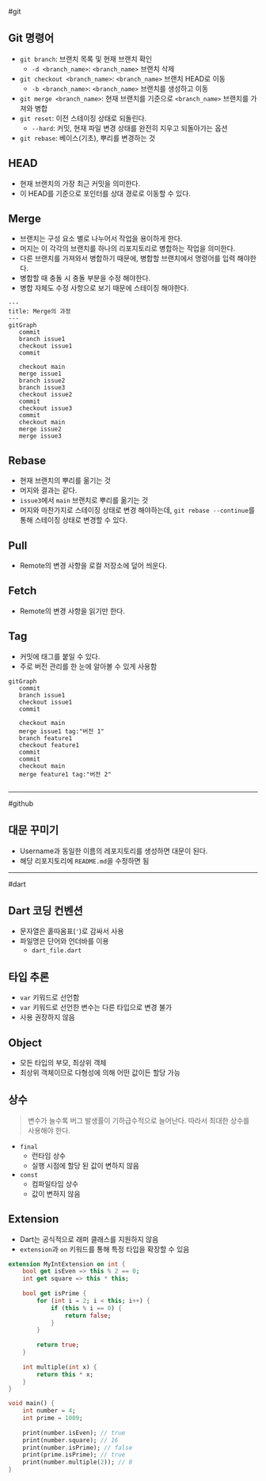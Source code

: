#git

## Git 명령어
- `git branch`: 브랜치 목록 및 현재 브랜치 확인
	- `-d <branch_name>`: `<branch_name>` 브랜치 삭제
- `git checkout <branch_name>`: `<branch_name>` 브랜치 HEAD로 이동
	- `-b <branch_name>`: `<branch_name>` 브랜치를 생성하고 이동
- `git merge <branch_name>`: 현재 브랜치를 기준으로 `<branch_name>` 브랜치를 가져와 병합
- `git reset`: 이전 스테이징 상태로 되돌린다.
	- `--hard`: 커밋, 현재 파일 변경 상태를 완전히 지우고 되돌아가는 옵션
- `git rebase`: 베이스(기초), 뿌리를 변경하는 것

## HEAD
- 현재 브랜치의 가장 최근 커밋을 의미한다.
- 이 HEAD를 기준으로 포인터를 상대 경로로 이동할 수 있다.

## Merge
- 브랜치는 구성 요소 별로 나누어서 작업을 용이하게 한다.
- 머지는 이 각각의 브랜치를 하나의 리포지토리로 병합하는 작업을 의미한다.
- 다른 브랜치를 가져와서 병합하기 때문에, 병합할 브랜치에서 명령어를 입력 해야한다.
- 병합할 때 충돌 시 충돌 부분을 수정 해야한다.
- 병합 자체도 수정 사항으로 보기 때문에 스테이징 해야한다.

```mermaid
---
title: Merge의 과정
---
gitGraph
   commit
   branch issue1
   checkout issue1
   commit
   
   checkout main
   merge issue1
   branch issue2
   branch issue3
   checkout issue2
   commit
   checkout issue3
   commit
   checkout main
   merge issue2
   merge issue3
```
## Rebase
- 현재 브랜치의 뿌리를 옮기는 것
- 머지와 결과는 같다.
- `issue3`에서 `main` 브랜치로 뿌리를 옮기는 것
- 머지와 마찬가지로 스테이징 상태로 변경 해야하는데, `git rebase --continue`를 통해 스테이징 상태로 변경할 수 있다.

## Pull
- Remote의 변경 사항을 로컬 저장소에 덮어 씌운다.

## Fetch
- Remote의 변경 사항을 읽기만 한다.

## Tag
- 커밋에 태그를 붙일 수 있다.
- 주로 버전 관리를 한 눈에 알아볼 수 있게 사용함

```mermaid
gitGraph
   commit
   branch issue1
   checkout issue1
   commit
   
   checkout main
   merge issue1 tag:"버전 1"
   branch feature1
   checkout feature1
   commit
   commit
   checkout main
   merge feature1 tag:"버전 2"
   
```
---

#github
## 대문 꾸미기
- Username과 동일한 이름의 레포지토리를 생성하면 대문이 된다.
- 해당 리포지토리에 `README.md`을 수정하면 됨

---
#dart

## Dart 코딩 컨벤션
- 문자열은 홑따옴표(`'`)로 감싸서 사용
- 파일명은 단어와 언더바를 이용
	- `dart_file.dart`

## 타입 추론
- `var` 키워드로 선언함
- `var` 키워드로 선언한 변수는 다른 타입으로 변경 불가
- 사용 권장하지 않음

## Object
- 모든 타입의 부모, 최상위 객체
- 최상위 객체이므로 다형성에 의해 어떤 값이든 할당 가능

## 상수

> 변수가 늘수록 버그 발생률이 기하급수적으로 늘어난다.
> 따라서 최대한 상수를 사용해야 한다.
- `final`
	- 런타임 상수
	- 실행 시점에 할당 된 값이 변하지 않음
- `const`
	- 컴파일타임 상수
	- 값이 변하지 않음

## Extension
- Dart는 공식적으로 래퍼 클래스를 지원하지 않음
- `extension`과 `on` 키워드를 통해 특정 타입을 확장할 수 있음

```dart
extension MyIntExtension on int {
	bool get isEven => this % 2 == 0;
	int get square => this * this;
	
	bool get isPrime {
		for (int i = 2; i < this; i++) {
			if (this % i == 0) {
				return false;
			}
		}
		
		return true;
	}
	
	int multiple(int x) {
		return this * x;
	}
}

void main() {
	int number = 4;
	int prime = 1009;
	
	print(number.isEven); // true
	print(number.square); // 16
	print(number.isPrime); // false
	print(prime.isPrime); // true
	print(number.multiple(2)); // 8
}
```